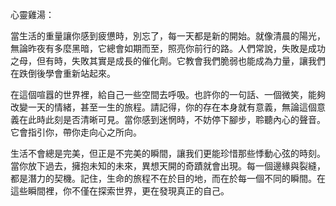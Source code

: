 心靈雞湯：

當生活的重量讓你感到疲憊時，別忘了，每一天都是新的開始。就像清晨的陽光，無論昨夜有多麼黑暗，它總會如期而至，照亮你前行的路。人們常說，失敗是成功之母，但有時，失敗其實是成長的催化劑。它教會我們脆弱也能成為力量，讓我們在跌倒後學會重新站起來。

在這個喧囂的世界裡，給自己一些空間去呼吸。也許你的一句話、一個微笑，能夠改變一天的情緒，甚至一生的旅程。請記得，你的存在本身就有意義，無論這個意義在此時此刻是否清晰可見。當你感到迷惘時，不妨停下腳步，聆聽內心的聲音。它會指引你，帶你走向心之所向。

生活不會總是完美，但正是不完美的瞬間，讓我们更能珍惜那些悸動心弦的時刻。當你放下過去，擁抱未知的未來，異想天開的奇蹟就會出現。每一個邊緣與裂縫，都是潛力的契機。記住，生命的旅程不在於目的地，而在於每一個不同的瞬間。在這些瞬間裡，你不僅在探索世界，更在發現真正的自己。